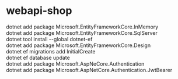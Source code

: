 # webapi-shop

dotnet add package Microsoft.EntityFrameworkCore.InMemory
<br/>
dotnet add package Microsoft.EntityFrameworkCore.SqlServer
<br/>
dotnet tool install --global dotnet-ef
<br/>
dotnet add package Microsoft.EntityFrameworkCore.Design
<br/>
dotnet ef migrations add InitialCreate
<br/>
dotnet ef database update
<br/>
dotnet add package Microsoft.AspNeCore.Authentication
<br/>
dotnet add package Microsoft.AspNetCore.Authentication.JwtBearer
<br/>
